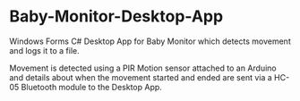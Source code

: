 # Baby-Monitor-Desktop-App

Windows Forms C# Desktop App for Baby Monitor which detects movement and logs it to a file. 

Movement is detected using a PIR Motion sensor attached to an Arduino and details about when the movement started and ended are sent via a HC-05 Bluetooth module to the Desktop App.
